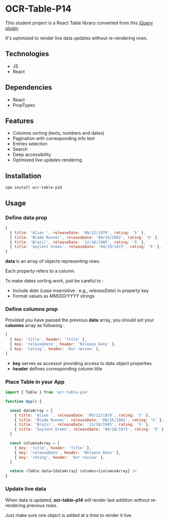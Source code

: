 # OCR-Table-P14

This student project is a React Table library converted from this [jQuery plugin](https://github.com/DataTables/DataTables.git).

It's optimized to render live data updates without re-rendering rows.

## Technologies

- JS
- React

## Dependencies

- React
- PropTypes

## Features

- Columns sorting (texts, numbers and dates)
- Pagination with corresponding info text
- Entries selection
- Search
- Deep accessibility
- Optimized live updates rendering

## Installation

`npm install ocr-table-p14`

## Usage

### Define data prop

```js
[
  { title: 'Alien ', releaseDate: '09/12/1979', rating: '5' },
  { title: 'Blade Runner', releaseDate: '09/15/1982', rating: '5' },
  { title: 'Brazil', releaseDate: '12/18/1985', rating: '5' },
  { title: 'Soylent Green', releaseDate: '04/19/1973', rating: '5' },
]
```

**data** is an array of objects representing rows.

Each property refers to a column.

To make dates sorting work, just be careful to :

- Include _date_ (case insensitive : e.g., _releaseDate_) in property key
- Format values as _MM/DD/YYYY_ strings

### Define columns prop

Provided you have passed the previous **data** array, you should set your **columns** array as following :

```js
[
  { key: 'title', header: 'Title' },
  { key: 'releaseDate', header: 'Release Date' },
  { key: 'rating', header: 'Our review' },
]
```

- **key** serves as accessor providing access to data object properties
- **header** defines corresponding column title

### Place Table in your App

```js
import { Table } from 'ocr-table-p14'

function App() {

  const dataArray = [
    { title: 'Alien ', releaseDate: '09/12/1979', rating: '5' },
    { title: 'Blade Runner', releaseDate: '09/15/1982', rating: '5' },
    { title: 'Brazil', releaseDate: '12/18/1985', rating: '5' },
    { title: 'Soylent Green', releaseDate: '04/19/1973', rating: '5' },
  ]

  const columnsArray = [
    { key: 'title', header: 'Title' },
    { key: 'releaseDate', header: 'Release Date' },
    { key: 'rating', header: 'Our review' },
  ]

  return <Table data={dataArray} columns={columnsArray} />
}
```

### Update live data

When data is updated, **ocr-table-p14** will render last addition without re-rendering previous rows.

Just make sure one object is added at a time to render it live.
